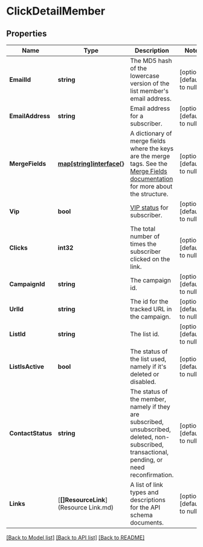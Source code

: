 # ClickDetailMember

## Properties
Name | Type | Description | Notes
------------ | ------------- | ------------- | -------------
**EmailId** | **string** | The MD5 hash of the lowercase version of the list member&#x27;s email address. | [optional] [default to null]
**EmailAddress** | **string** | Email address for a subscriber. | [optional] [default to null]
**MergeFields** | [**map[string]interface{}**](interface{}.md) | A dictionary of merge fields where the keys are the merge tags. See the [Merge Fields documentation](https://mailchimp.com/developer/marketing/docs/merge-fields/#structure) for more about the structure. | [optional] [default to null]
**Vip** | **bool** | [VIP status](https://mailchimp.com/help/designate-and-send-to-vip-contacts/) for subscriber. | [optional] [default to null]
**Clicks** | **int32** | The total number of times the subscriber clicked on the link. | [optional] [default to null]
**CampaignId** | **string** | The campaign id. | [optional] [default to null]
**UrlId** | **string** | The id for the tracked URL in the campaign. | [optional] [default to null]
**ListId** | **string** | The list id. | [optional] [default to null]
**ListIsActive** | **bool** | The status of the list used, namely if it&#x27;s deleted or disabled. | [optional] [default to null]
**ContactStatus** | **string** | The status of the member, namely if they are subscribed, unsubscribed, deleted, non-subscribed, transactional, pending, or need reconfirmation. | [optional] [default to null]
**Links** | [**[]ResourceLink**](Resource Link.md) | A list of link types and descriptions for the API schema documents. | [optional] [default to null]

[[Back to Model list]](../README.md#documentation-for-models) [[Back to API list]](../README.md#documentation-for-api-endpoints) [[Back to README]](../README.md)

